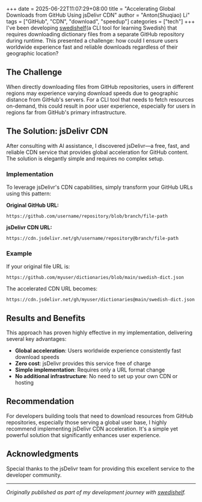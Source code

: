 +++ 
date = 2025-06-22T11:07:29+08:00
title = "Accelerating Global Downloads from GitHub Using jsDelivr CDN"
author = "Anton(Shuqiao) Li"
tags = ["GitHub", "CDN", "download", "speedup"]
categories = ["tech"]
+++
I've been developing [swedishelf](https://github.com/celestialli/swedishelf)(a CLI tool for learning Swedish) that requires downloading dictionary files from a separate GitHub repository during runtime. This presented a challenge: how could I ensure users worldwide experience fast and reliable downloads regardless of their geographic location?

## The Challenge

When directly downloading files from GitHub repositories, users in different regions may experience varying download speeds due to geographic distance from GitHub's servers. For a CLI tool that needs to fetch resources on-demand, this could result in poor user experience, especially for users in regions far from GitHub's primary infrastructure.

## The Solution: jsDelivr CDN

After consulting with AI assistance, I discovered jsDelivr—a free, fast, and reliable CDN service that provides global acceleration for GitHub content. The solution is elegantly simple and requires no complex setup.

### Implementation

To leverage jsDelivr's CDN capabilities, simply transform your GitHub URLs using this pattern:

**Original GitHub URL:**
```
https://github.com/username/repository/blob/branch/file-path
```

**jsDelivr CDN URL:**
```
https://cdn.jsdelivr.net/gh/username/repository@branch/file-path
```

### Example

If your original file URL is:
```
https://github.com/myuser/dictionaries/blob/main/swedish-dict.json
```

The accelerated CDN URL becomes:
```
https://cdn.jsdelivr.net/gh/myuser/dictionaries@main/swedish-dict.json
```

## Results and Benefits

This approach has proven highly effective in my implementation, delivering several key advantages:

- **Global acceleration**: Users worldwide experience consistently fast download speeds
- **Zero cost**: jsDelivr provides this service free of charge
- **Simple implementation**: Requires only a URL format change
- **No additional infrastructure**: No need to set up your own CDN or hosting

## Recommendation

For developers building tools that need to download resources from GitHub repositories, especially those serving a global user base, I highly recommend implementing jsDelivr CDN acceleration. It's a simple yet powerful solution that significantly enhances user experience.

## Acknowledgments

Special thanks to the jsDelivr team for providing this excellent service to the developer community.

---

*Originally published as part of my development journey with [swedishelf](https://github.com/celestialli/swedishelf).*
